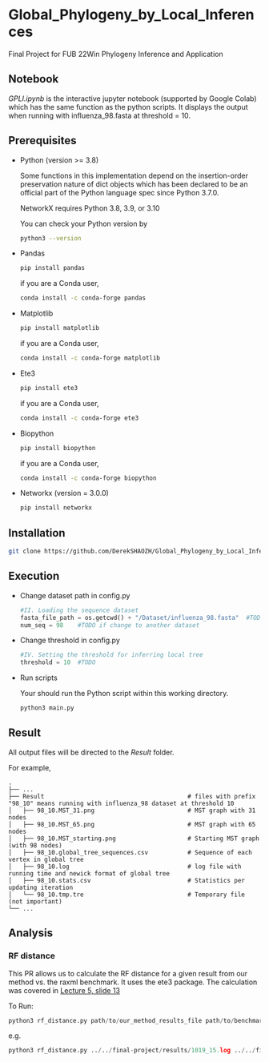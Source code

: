 # Global_Phylogeny_by_Local_Inferences
Final Project for FUB 22Win Phylogeny Inference and Application

## Notebook
*GPLI.ipynb* is the interactive jupyter notebook (supported by Google Colab) which has the same function as the python scripts. It displays the output when running with influenza_98.fasta at threshold = 10. 

## Prerequisites
* Python (version >= 3.8)

  Some functions in this implementation depend on the insertion-order preservation nature of dict objects which has been declared to be an official part of the Python language spec since Python 3.7.0. 
  
  NetworkX requires Python 3.8, 3.9, or 3.10
  
  You can check your Python version by 
  ```sh
  python3 --version
  ```
* Pandas
  ```sh
  pip install pandas
  ```
  if you are a Conda user,
  ```sh
  conda install -c conda-forge pandas
  ```
  
* Matplotlib
  ```sh
  pip install matplotlib
  ```
  if you are a Conda user,
  ```sh
  conda install -c conda-forge matplotlib
  ```

* Ete3
  ```sh
  pip install ete3
  ```
  if you are a Conda user,
  ```sh
  conda install -c conda-forge ete3
  ```
* Biopython
  ```sh
  pip install biopython
  ```
  if you are a Conda user,
  ```sh
  conda install -c conda-forge biopython
  ```
* Networkx (version = 3.0.0)
  ```sh
  pip install networkx
  ```
  
## Installation
```sh
git clone https://github.com/DerekSHAOZH/Global_Phylogeny_by_Local_Inferences/
```

## Execution
* Change dataset path in config.py
  ```python
  #II. Loading the sequence dataset
  fasta_file_path = os.getcwd() + "/Dataset/influenza_98.fasta"  #TODO if change to another dataset
  num_seq = 98    #TODO if change to another dataset
  ```
* Change threshold in config.py
  ```python
  #IV. Setting the threshold for inferring local tree
  threshold = 10  #TODO
  ```  

* Run scripts
  
  Your should run the Python script within this working directory.
  ```sh
  python3 main.py
  ```
## Result
All output files will be directed to the *Result* folder.

For example,

    .
    ├── ...
    ├── Result                                        # files with prefix "98_10" means running with influenza_98 dataset at threshold 10
    │   ├── 98_10.MST_31.png                          # MST graph with 31 nodes
    │   ├── 98_10.MST_65.png                          # MST graph with 65 nodes
    │   ├── 98_10.MST_starting.png                    # Starting MST graph (with 98 nodes)
    │   ├── 98_10.global_tree_sequences.csv           # Sequence of each vertex in global tree
    │   ├── 98_10.log                                 # log file with running time and newick format of global tree
    │   ├── 98_10.stats.csv                           # Statistics per updating iteration
    │   └── 98_10.tmp.tre                             # Temporary file (not important)
    └── ...

## Analysis

### RF distance
This PR allows us to calculate the RF distance for a given result from our method vs. the raxml benchmark. It uses the ete3 package. The calculation was covered in [Lecture 5, slide 13](https://drive.google.com/file/d/1s69LXhSWWK6l2IdiW4lEv4E-jQ52LeBk/view)

To Run: 
```python
python3 rf_distance.py path/to/our_method_results_file path/to/benchmark_results_file
```
e.g. 
```python
python3 rf_distance.py ../../final-project/results/1019_15.log ../../final-project/results/influenza_1019.raxml.bestTree.tre
```
